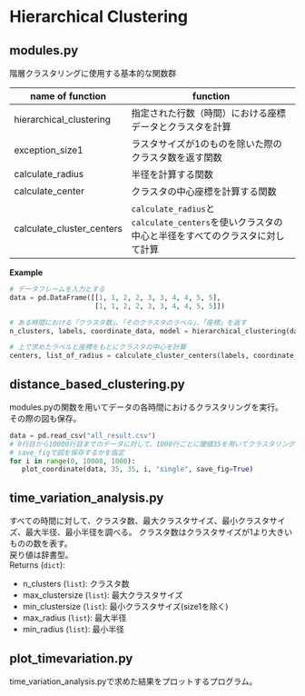 # Hierarchical Clustering

## modules.py

階層クラスタリングに使用する基本的な関数群

|name of function | function|
| --------------- | ------- |
| hierarchical_clustering | 指定された行数（時間）における座標データとクラスタを計算|
| exception_size1  | ラスタサイズが1のものを除いた際のクラスタ数を返す関数|
| calculate_radius | 半径を計算する関数|
| calculate_center | クラスタの中心座標を計算する関数|
| calculate_cluster_centers | ```calculate_radius```と```calculate_centers```を使いクラスタの中心と半径をすべてのクラスタに対して計算|

**Example**
  
```modules.py
# データフレームを入力とする
data = pd.DataFrame([[1, 1, 2, 2, 3, 3, 4, 4, 5, 5], 
                     [1, 1, 2, 2, 3, 3, 4, 4, 5, 5]])

# ある時間における「クラスタ数」、「そのクラスタのラベル」、「座標」を返す
n_clusters, labels, coordinate_data, model = hierarchical_clustering(data, time_analyze=0, threshold=2, "single")

# 上で求めたラベルと座標をもとにクラスタの中心を計算
centers, list_of_radius = calculate_cluster_centers(labels, coordinate_data, np.bincount(labels))

```

## distance_based_clustering.py
modules.pyの関数を用いてデータの各時間におけるクラスタリングを実行。  
その際の図も保存。
```distance_based_clustering.py
data = pd.read_csv("all_result.csv")
# 0行目から10000行目までのデータに対して、1000行ごとに閾値35を用いてクラスタリング
# save_figで図を保存するかを指定
for i in range(0, 10000, 1000):
   plot_coordinate(data, 35, 35, i, "single", save_fig=True)
```

## time_variation_analysis.py
すべての時間に対して、クラスタ数、最大クラスタサイズ、最小クラスタサイズ、最大半径、最小半径を調べる。
クラスタ数はクラスタサイズが1より大きいものの数を表す。  
戻り値は辞書型。  
Returns (```dict```):
- n_clusters (```list```): クラスタ数  
- max_clustersize (```list```): 最大クラスタサイズ  
- min_clustersize (```list```): 最小クラスタサイズ(size1を除く)  
- max_radius (```list```): 最大半径  
- min_radius (```list```): 最小半径

## plot_timevariation.py
time_variation_analysis.pyで求めた結果をプロットするプログラム。
